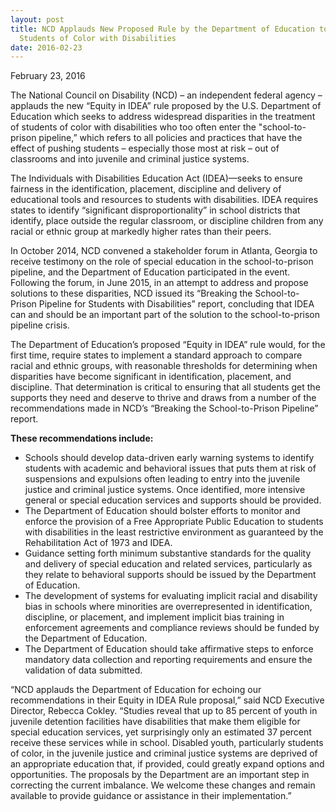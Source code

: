 ```yaml
---
layout: post
title: NCD Applauds New Proposed Rule by the Department of Education to Assist
  Students of Color with Disabilities
date: 2016-02-23
---
```

February 23, 2016

The National Council on Disability (NCD) – an independent federal agency – applauds the new “Equity in IDEA” rule proposed by the U.S. Department of Education which seeks to address widespread disparities in the treatment of students of color with disabilities who too often enter the "school-to-prison pipeline,” which refers to all policies and practices that have the effect of pushing students – especially those most at risk – out of classrooms and into juvenile and criminal justice systems.

The Individuals with Disabilities Education Act (IDEA)—seeks to ensure fairness in the identification, placement, discipline and delivery of educational tools and resources to students with disabilities. IDEA requires states to identify “significant disproportionality” in school districts that identify, place outside the regular classroom, or discipline children from any racial or ethnic group at markedly higher rates than their peers.

In October 2014, NCD convened a stakeholder forum in Atlanta, Georgia to receive testimony on the role of special education in the school-to-prison pipeline, and the Department of Education participated in the event. Following the forum, in June 2015, in an attempt to address and propose solutions to these disparities, NCD issued its “Breaking the School-to-Prison Pipeline for Students with Disabilities” report, concluding that IDEA can and should be an important part of the solution to the school-to-prison pipeline crisis.

The Department of Education’s proposed “Equity in IDEA” rule would, for the first time, require states to implement a standard approach to compare racial and ethnic groups, with reasonable thresholds for determining when disparities have become significant in identification, placement, and discipline. That determination is critical to ensuring that all students get the supports they need and deserve to thrive and draws from a number of the recommendations made in NCD’s “Breaking the School-to-Prison Pipeline” report.

**These recommendations include:**  

* Schools should develop data-driven early warning systems to identify students with academic and behavioral issues that puts them at risk of suspensions and expulsions often leading to entry into the juvenile justice and criminal justice systems. Once identified, more intensive general or special education services and supports should be provided.
* The Department of Education should bolster efforts to monitor and enforce the provision of a Free Appropriate Public Education to students with disabilities in the least restrictive environment as guaranteed by the Rehabilitation Act of 1973 and IDEA.
* Guidance setting forth minimum substantive standards for the quality and delivery of special education and related services, particularly as they relate to behavioral supports should be issued by the Department of Education.
* The development of systems for evaluating implicit racial and disability bias in schools where minorities are overrepresented in identification, discipline, or placement, and implement implicit bias training in enforcement agreements and compliance reviews should be funded by the Department of Education.
* The Department of Education should take affirmative steps to enforce mandatory data collection and reporting requirements and ensure the validation of data submitted.

“NCD applauds the Department of Education for echoing our recommendations in their Equity in IDEA Rule proposal,” said NCD Executive Director, Rebecca Cokley. “Studies reveal that up to 85 percent of youth in juvenile detention facilities have disabilities that make them eligible for special education services, yet surprisingly only an estimated 37 percent receive these services while in school. Disabled youth, particularly students of color, in the juvenile justice and criminal justice systems are deprived of an appropriate education that, if provided, could greatly expand options and opportunities. The proposals by the Department are an important step in correcting the current imbalance. We welcome these changes and remain available to provide guidance or assistance in their implementation.”